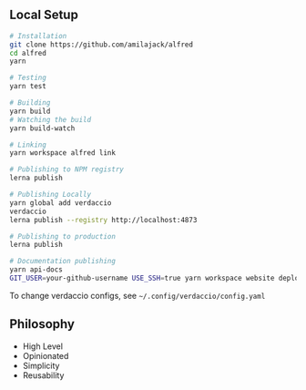 ## Local Setup

```bash
# Installation
git clone https://github.com/amilajack/alfred
cd alfred
yarn

# Testing
yarn test

# Building
yarn build
# Watching the build
yarn build-watch

# Linking
yarn workspace alfred link

# Publishing to NPM registry
lerna publish

# Publishing Locally
yarn global add verdaccio
verdaccio
lerna publish --registry http://localhost:4873

# Publishing to production
lerna publish

# Documentation publishing
yarn api-docs
GIT_USER=your-github-username USE_SSH=true yarn workspace website deploy
```

To change verdaccio configs, see `~/.config/verdaccio/config.yaml`

## Philosophy

* High Level
* Opinionated
* Simplicity
* Reusability
